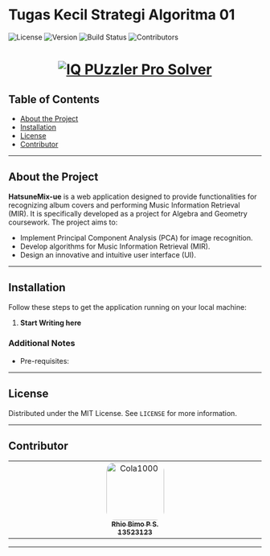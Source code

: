 # Tugas Kecil Strategi Algoritma 01

![License](https://img.shields.io/badge/license-MIT-AC0003.svg)
![Version](https://img.shields.io/badge/built_using-Javvaaaaa-C870F1.svg)
![Build Status](https://img.shields.io/badge/type-Tugas_Kecil_STIMA_1-brightgreen.svg)
![Contributors](https://img.shields.io/badge/Me_<3-FF4500.svg)

<h1 align="center">
  <a href="https://git.io/typing-svg"><img src="https://readme-typing-svg.herokuapp.com?font=Righteous&pause=500&color=FFFFFF&size=35&center=true&vCenter=true&random=false&width=435&lines=This+is+...+;IQ+PUzzler+Pro+Solver" alt="IQ PUzzler Pro Solver" /></a>
</h1>

## Table of Contents

- [About the Project](#about-the-project)
- [Installation](#installation)
- [License](#license)
- [Contributor](#contributor)

---

## About the Project

**HatsuneMix-ue** is a web application designed to provide functionalities for recognizing album covers and performing Music Information Retrieval (MIR). It is specifically developed as a project for Algebra and Geometry coursework. The project aims to:

- Implement Principal Component Analysis (PCA) for image recognition.
- Develop algorithms for Music Information Retrieval (MIR).
- Design an innovative and intuitive user interface (UI).

---

## Installation

Follow these steps to get the application running on your local machine:

1. **Start Writing here**

### Additional Notes

- Pre-requisites:


---

## License

Distributed under the MIT License. See `LICENSE` for more information.

---

## Contributor

<table>
  <tbody>
    <tr>
      <td align="center" valign="top" width="20.28%"><a href="https://github.com/Cola1000"><img style="border-radius: 15%" src="https://avatars.githubusercontent.com/u/143616767?v=4" width="115px;" alt="Cola1000"/><br /><sub><b>Rhio Bimo P S. <br /> 13523123 </b></sub></a><br /></td>
    </tr>
  </tbody>
</table>

---
